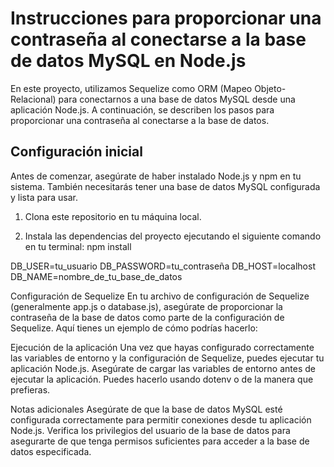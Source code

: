 # Instrucciones para proporcionar una contraseña al conectarse a la base de datos MySQL en Node.js

En este proyecto, utilizamos Sequelize como ORM (Mapeo Objeto-Relacional) para conectarnos a una base de datos MySQL desde una aplicación Node.js. A continuación, se describen los pasos para proporcionar una contraseña al conectarse a la base de datos.

## Configuración inicial

Antes de comenzar, asegúrate de haber instalado Node.js y npm en tu sistema. También necesitarás tener una base de datos MySQL configurada y lista para usar.

1. Clona este repositorio en tu máquina local.

2. Instala las dependencias del proyecto ejecutando el siguiente comando en tu terminal:
 npm install

DB_USER=tu_usuario
DB_PASSWORD=tu_contraseña
DB_HOST=localhost
DB_NAME=nombre_de_tu_base_de_datos

Configuración de Sequelize
En tu archivo de configuración de Sequelize (generalmente app.js o database.js), asegúrate de proporcionar la contraseña de la base de datos como parte de la configuración de Sequelize. Aquí tienes un ejemplo de cómo podrías hacerlo:

Ejecución de la aplicación
Una vez que hayas configurado correctamente las variables de entorno y la configuración de Sequelize, puedes ejecutar tu aplicación Node.js. Asegúrate de cargar las variables de entorno antes de ejecutar la aplicación. Puedes hacerlo usando dotenv o de la manera que prefieras.

Notas adicionales
Asegúrate de que la base de datos MySQL esté configurada correctamente para permitir conexiones desde tu aplicación Node.js.
Verifica los privilegios del usuario de la base de datos para asegurarte de que tenga permisos suficientes para acceder a la base de datos especificada.



